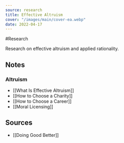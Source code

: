 ```yaml
---
source: research
title: Effective Altruism
cover: "/images/main/cover-ea.webp"
date: 2022-04-17
---
```

#Research 

Research on effective altruism and applied rationality.

## Notes
### Altruism
- [[What Is Effective Altruism]]
- [[How to Choose a Charity]]
- [[How to Choose a Career]]
- [[Moral Licensing]]

## Sources
- [[Doing Good Better]]
